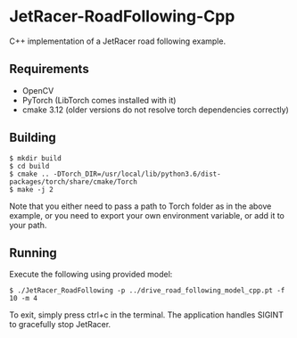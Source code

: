 # JetRacer-RoadFollowing-Cpp
C++ implementation of a JetRacer road following example.

## Requirements
* OpenCV
* PyTorch (LibTorch comes installed with it)
* cmake 3.12 (older versions do not resolve torch dependencies correctly)

## Building
```
$ mkdir build
$ cd build
$ cmake .. -DTorch_DIR=/usr/local/lib/python3.6/dist-packages/torch/share/cmake/Torch
$ make -j 2
```
Note that you either need to pass a path to Torch folder as in the above example, or you need to export your own environment variable, or add it to your path.

## Running
Execute the following using provided model:
```
$ ./JetRacer_RoadFollowing -p ../drive_road_following_model_cpp.pt -f 10 -m 4
```
To exit, simply press ctrl+c in the terminal. The application handles SIGINT to gracefully stop JetRacer.
